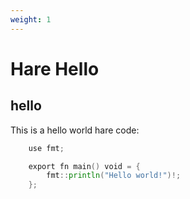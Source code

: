 ```yaml
---
weight: 1
---
```

# Hare Hello

## hello

This is a hello world hare code:

```go
    use fmt;

    export fn main() void = {
        fmt::println("Hello world!")!;
    };
```
